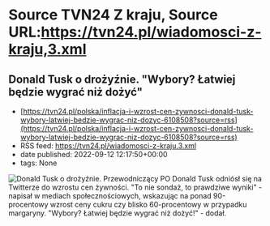# Source TVN24 Z kraju, Source URL:https://tvn24.pl/wiadomosci-z-kraju,3.xml

## Donald Tusk o drożyźnie. "Wybory? Łatwiej będzie wygrać niż dożyć"
 - [https://tvn24.pl/polska/inflacja-i-wzrost-cen-zywnosci-donald-tusk-wybory-latwiej-bedzie-wygrac-niz-dozyc-6108508?source=rss](https://tvn24.pl/polska/inflacja-i-wzrost-cen-zywnosci-donald-tusk-wybory-latwiej-bedzie-wygrac-niz-dozyc-6108508?source=rss)
 - RSS feed: https://tvn24.pl/wiadomosci-z-kraju,3.xml
 - date published: 2022-09-12 12:17:50+00:00
 - tags: None

<img alt="Donald Tusk o drożyźnie. " src="https://tvn24.pl/najnowsze/cdn-zdjecie-3o5gdu-donald-tusk-6108613/alternates/LANDSCAPE_1280" />
    Przewodniczący PO Donald Tusk odniósł się na Twitterze do wzrostu cen żywności. "To nie sondaż, to prawdziwe wyniki" - napisał w mediach społecznościowych, wskazując na ponad 90-procentowy wzrost ceny cukru czy blisko 60-procentowy w przypadku margaryny. "Wybory? Łatwiej będzie wygrać niż dożyć!" - dodał.

